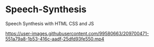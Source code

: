 # Speech-Synthesis
Speech Synthesis with HTML CSS and JS


https://user-images.githubusercontent.com/99580663/209700471-551a79a8-1b53-416c-aadf-25dfd93fe550.mp4

